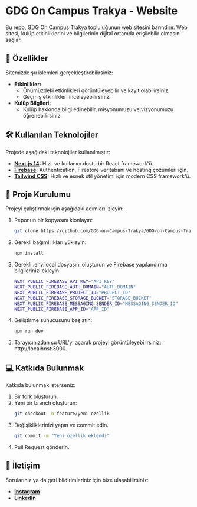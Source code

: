 # GDG On Campus Trakya - Website  

Bu repo, GDG On Campus Trakya topluluğunun web sitesini barındırır. Web sitesi, kulüp etkinliklerini ve bilgilerinin dijital ortamda erişilebilir olmasını sağlar.  

## 🚀 Özellikler  

Sitemizde şu işlemleri gerçekleştirebilirsiniz:  
- **Etkinlikler:**  
  - Önümüzdeki etkinlikleri görüntüleyebilir ve kayıt olabilirsiniz.  
  - Geçmiş etkinlikleri inceleyebilirsiniz.  
- **Kulüp Bilgileri:**  
  - Kulüp hakkında bilgi edinebilir, misyonumuzu ve vizyonumuzu öğrenebilirsiniz.  

## 🛠️ Kullanılan Teknolojiler  

Projede aşağıdaki teknolojiler kullanılmıştır:  
- **[Next.js 14](https://nextjs.org/):** Hızlı ve kullanıcı dostu bir React framework'ü.  
- **[Firebase](https://firebase.google.com/):** Authentication, Firestore veritabanı ve hosting çözümleri için.  
- **[Tailwind CSS](https://tailwindcss.com/):** Hızlı ve esnek stil yönetimi için modern CSS framework'ü.  

## 📁 Proje Kurulumu  

Projeyi çalıştırmak için aşağıdaki adımları izleyin:  

1. Reponun bir kopyasını klonlayın:  
   ```bash  
   git clone https://github.com/GDG-on-Campus-Trakya/GDG-on-Campus-Trakya-Website.git  
2. Gerekli bağımlılıkları yükleyin:
   ```bash  
   npm install
3. Gerekli .env.local dosyasını oluşturun ve Firebase yapılandırma bilgilerinizi ekleyin.
   ```bash  
   NEXT_PUBLIC_FIREBASE_API_KEY="API_KEY"
   NEXT_PUBLIC_FIREBASE_AUTH_DOMAIN="AUTH_DOMAIN"
   NEXT_PUBLIC_FIREBASE_PROJECT_ID="PROJECT_ID"
   NEXT_PUBLIC_FIREBASE_STORAGE_BUCKET="STORAGE_BUCKET"
   NEXT_PUBLIC_FIREBASE_MESSAGING_SENDER_ID="MESSAGING_SENDER_ID"
   NEXT_PUBLIC_FIREBASE_APP_ID="APP_ID"
4. Geliştirme sunucusunu başlatın:
   ```bash  
   npm run dev
5. Tarayıcınızdan şu URL'yi açarak projeyi görüntüleyebilirsiniz: http://localhost:3000.

## 💻 Katkıda Bulunmak
Katkıda bulunmak isterseniz:
1. Bir fork oluşturun.
2. Yeni bir branch oluşturun:
    ```bash  
    git checkout -b feature/yeni-ozellik  
3. Değişikliklerinizi yapın ve commit edin.
    ```bash  
    git commit -m "Yeni özellik eklendi"  
4. Pull Request gönderin.

## 📧 İletişim
Sorularınız ya da geri bildirimleriniz için bize ulaşabilirsiniz:
- **[Instagram](https://www.instagram.com/gdgoncampustu/)**
- **[LinkedIn](https://www.linkedin.com/company/gdscedirne/posts/?feedView=all)**





